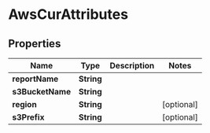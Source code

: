 # AwsCurAttributes

## Properties
Name | Type | Description | Notes
------------ | ------------- | ------------- | -------------
**reportName** | **String** |  | 
**s3BucketName** | **String** |  | 
**region** | **String** |  |  [optional]
**s3Prefix** | **String** |  |  [optional]
